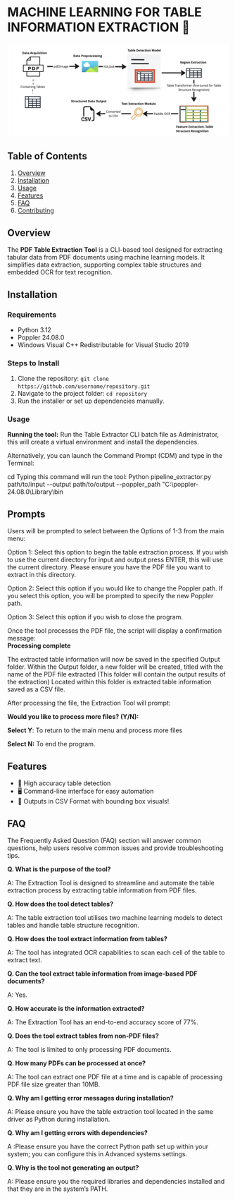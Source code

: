 # MACHINE LEARNING FOR TABLE INFORMATION EXTRACTION  📝

![Screenshot](Assets/Pipeline.jpeg)

## Table of Contents
1. [Overview](#overview)
2. [Installation](#installation)
3. [Usage](#usage)
4. [Features](#features)
5. [FAQ](#faq)
6. [Contributing](#contributing)

## Overview
The **PDF Table Extraction Tool** is a CLI-based tool designed for extracting tabular data from PDF documents using machine learning models. It simplifies data extraction, supporting complex table structures and embedded OCR for text recognition.

## Installation
### Requirements
- Python 3.12
- Poppler 24.08.0
- Windows Visual C++ Redistributable for Visual Studio 2019

### Steps to Install
1. Clone the repository: `git clone https://github.com/username/repository.git`
2. Navigate to the project folder: `cd repository`
3. Run the installer or set up dependencies manually.

### Usage
**Running the tool:** 
Run the Table Extractor CLI batch file as Administrator, this will create a virtual environment and install the dependencies.  

Alternatively, you can launch the Command Prompt (CDM) and type in the Terminal: 

cd <path to Python script> 
Typing this command will run the tool: 
Python pipeline_extractor.py path/to/input --output path/to/output --poppler_path "C:\poppler-24.08.0\Library\bin 

## Prompts
Users will be prompted to select between the Options of 1-3 from the main menu: 

Option 1:  Select this option to begin the table extraction process.  If you wish to use the current directory for input and output press ENTER, this will use the current directory. Please ensure you have the PDF file you want to extract in this directory. 

Option 2: Select this option if you would like to change the Poppler path.  If you select this option, you will be prompted to specify the new Poppler path. 

Option 3: Select this option if you wish to close the program. 

Once the tool processes the PDF file, the script will display a confirmation message:  
**Processing complete**

The extracted table information will now be saved in the specified Output folder. 
Within the Output folder, a new folder will be created, titled with the name of the PDF file extracted (This folder will contain the output results of the extraction)
Located within this folder is extracted table information saved as a CSV file. 

After processing the file, the Extraction Tool will prompt: 

**Would you like to process more files? (Y/N):**

**Select Y**: To return to the main menu and process more files 

**Select N:** To end the program. 

## Features
- 🚀 High accuracy table detection
- 🖥️ Command-line interface for easy automation
- 📄 Outputs in CSV Format with bounding box visuals!

## FAQ
The Frequently Asked Question (FAQ) section will answer common questions, help users resolve common issues and provide troubleshooting tips. 

 
**Q. What is the purpose of the tool?**
 
A: The Extraction Tool is designed to streamline and automate the table extraction process by extracting table information from PDF files. 
 
**Q. How does the tool detect tables?**
 
A: The table extraction tool utilises two machine learning models to detect tables and handle table structure recognition. 
 
**Q. How does the tool extract information from tables?**
 
A: The tool has integrated OCR capabilities to scan each cell of the table to extract text. 
 
 
**Q. Can the tool extract table information from image-based PDF documents?** 
 
A: Yes. 
 
 
**Q. How accurate is the information extracted?**
 
A: The Extraction Tool has an end-to-end accuracy score of 77%. 
 

**Q. Does the tool extract tables from non-PDF files?**

 
A: The tool is limited to only processing PDF documents. 
 
 
**Q. How many PDFs can be processed at once?**
 
A: The tool can extract one PDF file at a time and is capable of processing PDF file size greater than 10MB.  
 
 
**Q. Why am I getting error messages during installation?**
 
A: Please ensure you have the table extraction tool located in the same driver as Python during installation. 
 
**Q. Why am I getting errors with dependencies?**
 
A :Please ensure you have the correct Python path set up within your system; you can configure this in Advanced systems settings. 
 
**Q. Why is the tool not generating an output?** 
 
A: Please ensure you the required libraries and dependencies installed and that they are in the system’s PATH. 



